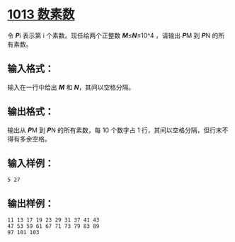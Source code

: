 # [1013 数素数](https://pintia.cn/problem-sets/994805260223102976/problems/994805309963354112)

令 ***P***i 表示第 i 个素数。现任给两个正整数 ***M***≤***N***≤10^4
​​，请输出 ***P***M​​ 到 ***P***​N 的所有素数。

## 输入格式：

输入在一行中给出 ***M*** 和 ***N***，其间以空格分隔。

## 输出格式：

输出从 ***P***M​​ 到 ***P***​N 的所有素数，每 10 个数字占 1 行，其间以空格分隔，但行末不得有多余空格。

## 输入样例：

```
5 27
```

## 输出样例：

```
11 13 17 19 23 29 31 37 41 43
47 53 59 61 67 71 73 79 83 89
97 101 103
```
